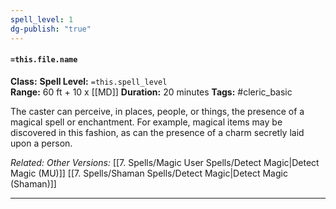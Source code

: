 ```yaml
---
spell_level: 1
dg-publish: "true"
---
```


#### `=this.file.name`

**Class:** 
**Spell Level:** `=this.spell_level`  
**Range:** 60 ft + 10 x [[MD]]
**Duration:** 20 minutes
**Tags:** #cleric_basic 

The caster can perceive, in places, people, or things, the presence of a magical spell or enchantment. For example, magical items may be discovered in this fashion, as can the presence of a charm secretly laid upon a person.

*Related:* 
*Other Versions:* [[7. Spells/Magic User Spells/Detect Magic|Detect Magic (MU)]] [[7. Spells/Shaman Spells/Detect Magic|Detect Magic (Shaman)]]
___

